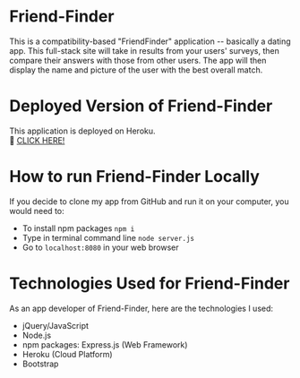 # Friend-Finder
This is a compatibility-based "FriendFinder" application -- basically a dating app. This full-stack site will take in results from your users' surveys, then compare their answers with those from other users. The app will then display the name and picture of the user with the best overall match.

# Deployed Version of Friend-Finder
This application is deployed on Heroku. <br>
:link: [CLICK HERE!]()

# How to run Friend-Finder Locally 
If you decide to clone my app from GitHub and run it on your computer, you would need to:
- To install npm packages `npm i`
- Type in terminal command line `node server.js`
- Go to `localhost:8080` in your web browser

# Technologies Used for Friend-Finder
As an app developer of Friend-Finder, here are the technologies I used:
- jQuery/JavaScript
- Node.js
- npm packages: Express.js (Web Framework)
- Heroku (Cloud Platform)
- Bootstrap